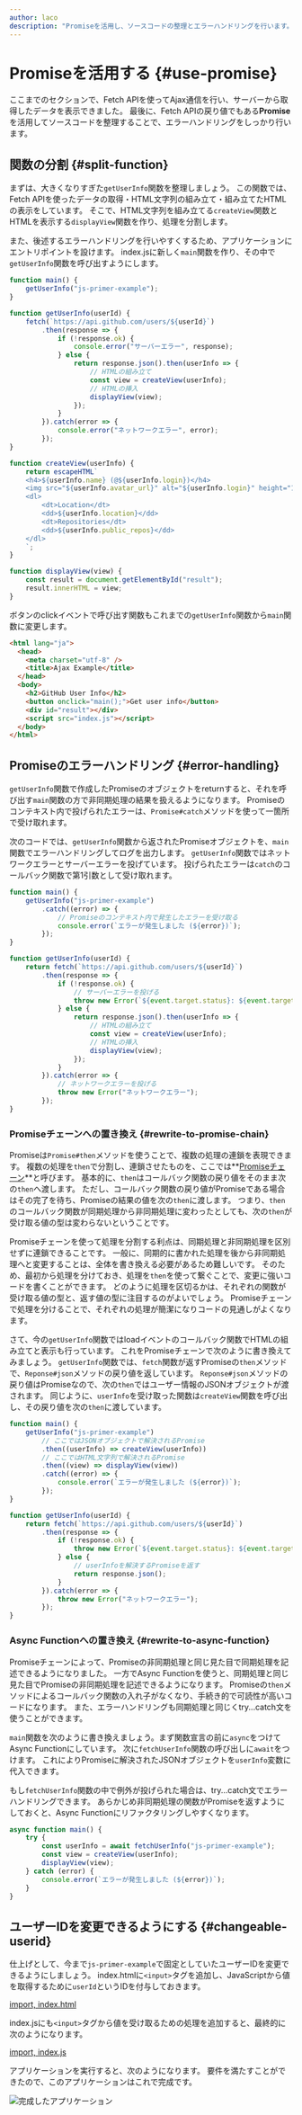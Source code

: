 ```yaml
---
author: laco
description: "Promiseを活用し、ソースコードの整理とエラーハンドリングを行います。"
---
```


# Promiseを活用する {#use-promise}

ここまでのセクションで、Fetch APIを使ってAjax通信を行い、サーバーから取得したデータを表示できました。
最後に、Fetch APIの戻り値でもある**Promise**を活用してソースコードを整理することで、エラーハンドリングをしっかり行います。

## 関数の分割 {#split-function}

まずは、大きくなりすぎた`getUserInfo`関数を整理しましょう。
この関数では、Fetch APIを使ったデータの取得・HTML文字列の組み立て・組み立てたHTMLの表示をしています。
そこで、HTML文字列を組み立てる`createView`関数とHTMLを表示する`displayView`関数を作り、処理を分割します。

また、後述するエラーハンドリングを行いやすくするため、アプリケーションにエントリポイントを設けます。
index.jsに新しく`main`関数を作り、その中で`getUserInfo`関数を呼び出すようにします。

<!-- doctest:async:16 -->
```js
function main() {
    getUserInfo("js-primer-example");
}

function getUserInfo(userId) {
    fetch(`https://api.github.com/users/${userId}`)
        .then(response => {
            if (!response.ok) {
                console.error("サーバーエラー", response);
            } else {
                return response.json().then(userInfo => {
                    // HTMLの組み立て
                    const view = createView(userInfo);
                    // HTMLの挿入
                    displayView(view);
                });
            }
        }).catch(error => {
            console.error("ネットワークエラー", error);
        });
}

function createView(userInfo) {
    return escapeHTML`
    <h4>${userInfo.name} (@${userInfo.login})</h4>
    <img src="${userInfo.avatar_url}" alt="${userInfo.login}" height="100">
    <dl>
        <dt>Location</dt>
        <dd>${userInfo.location}</dd>
        <dt>Repositories</dt>
        <dd>${userInfo.public_repos}</dd>
    </dl>
    `;
}

function displayView(view) {
    const result = document.getElementById("result");
    result.innerHTML = view;
}
```

ボタンのclickイベントで呼び出す関数もこれまでの`getUserInfo`関数から`main`関数に変更します。

```html
<html lang="ja">
  <head>
    <meta charset="utf-8" />
    <title>Ajax Example</title>
  </head>
  <body>
    <h2>GitHub User Info</h2>
    <button onclick="main();">Get user info</button>
    <div id="result"></div>
    <script src="index.js"></script>
  </body>
</html>
```

## Promiseのエラーハンドリング {#error-handling}

`getUserInfo`関数で作成したPromiseのオブジェクトをreturnすると、それを呼び出す`main`関数の方で非同期処理の結果を扱えるようになります。
Promiseのコンテキスト内で投げられたエラーは、`Promise#catch`メソッドを使って一箇所で受け取れます。

次のコードでは、`getUserInfo`関数から返されたPromiseオブジェクトを、`main`関数でエラーハンドリングしてログを出力します。
`getUserInfo`関数ではネットワークエラーとサーバーエラーを投げています。
投げられたエラーは`catch`のコールバック関数で第1引数として受け取れます。

<!-- doctest:async:16 -->
```js
function main() {
    getUserInfo("js-primer-example")
        .catch((error) => {
            // Promiseのコンテキスト内で発生したエラーを受け取る
            console.error(`エラーが発生しました (${error})`);
        });
}

function getUserInfo(userId) {
    return fetch(`https://api.github.com/users/${userId}`)
        .then(response => {
            if (!response.ok) {
                // サーバーエラーを投げる
                throw new Error(`${event.target.status}: ${event.target.statusText}`);
            } else {
                return response.json().then(userInfo => {
                    // HTMLの組み立て
                    const view = createView(userInfo);
                    // HTMLの挿入
                    displayView(view);
                });
            }
        }).catch(error => {
            // ネットワークエラーを投げる
            throw new Error("ネットワークエラー");
        });
}
```

### Promiseチェーンへの置き換え {#rewrite-to-promise-chain}

Promiseは`Promise#then`メソッドを使うことで、複数の処理の連鎖を表現できます。
複数の処理を`then`で分割し、連鎖させたものを、ここでは**[Promiseチェーン][]**と呼びます。
基本的に、`then`はコールバック関数の戻り値をそのまま次の`then`へ渡します。
ただし、コールバック関数の戻り値がPromiseである場合はその完了を待ち、Promiseの結果の値を次の`then`に渡します。
つまり、`then`のコールバック関数が同期処理から非同期処理に変わったとしても、次の`then`が受け取る値の型は変わらないということです。

Promiseチェーンを使って処理を分割する利点は、同期処理と非同期処理を区別せずに連鎖できることです。
一般に、同期的に書かれた処理を後から非同期処理へと変更することは、全体を書き換える必要があるため難しいです。
そのため、最初から処理を分けておき、処理を`then`を使って繋ぐことで、変更に強いコードを書くことができます。
どのように処理を区切るかは、それぞれの関数が受け取る値の型と、返す値の型に注目するのがよいでしょう。
Promiseチェーンで処理を分けることで、それぞれの処理が簡潔になりコードの見通しがよくなります。

さて、今の`getUserInfo`関数ではloadイベントのコールバック関数でHTMLの組み立てと表示も行っています。
これをPromiseチェーンで次のように書き換えてみましょう。
`getUserInfo`関数では、`fetch`関数が返すPromiseの`then`メソッドで、`Reponse#json`メソッドの戻り値を返しています。
`Reponse#json`メソッドの戻り値はPromiseなので、次の`then`ではユーザー情報のJSONオブジェクトが渡されます。
同じように、`userInfo`を受け取った関数は`createView`関数を呼び出し、その戻り値を次の`then`に渡しています。

<!-- doctest:async:16 -->
```js
function main() {
    getUserInfo("js-primer-example")
        // ここではJSONオブジェクトで解決されるPromise
        .then((userInfo) => createView(userInfo))
        // ここではHTML文字列で解決されるPromise
        .then((view) => displayView(view))
        .catch((error) => {
            console.error(`エラーが発生しました (${error})`);
        });
}

function getUserInfo(userId) {
    return fetch(`https://api.github.com/users/${userId}`)
        .then(response => {
            if (!response.ok) {
                throw new Error(`${event.target.status}: ${event.target.statusText}`);
            } else {
                // userInfoを解決するPromiseを返す
                return response.json();
            }
        }).catch(error => {
            throw new Error("ネットワークエラー");
        });
}
```

### Async Functionへの置き換え {#rewrite-to-async-function}

Promiseチェーンによって、Promiseの非同期処理と同じ見た目で同期処理を記述できるようになりました。
一方でAsync Functionを使うと、同期処理と同じ見た目でPromiseの非同期処理を記述できるようになります。
Promiseの`then`メソッドによるコールバック関数の入れ子がなくなり、手続き的で可読性が高いコードになります。
また、エラーハンドリングも同期処理と同じくtry...catch文を使うことができます。

`main`関数を次のように書き換えましょう。まず関数宣言の前に`async`をつけてAsync Functionにしています。
次に`fetchUserInfo`関数の呼び出しに`await`をつけます。
これによりPromiseに解決されたJSONオブジェクトを`userInfo`変数に代入できます。

もし`fetchUserInfo`関数の中で例外が投げられた場合は、try...catch文でエラーハンドリングできます。
あらかじめ非同期処理の関数がPromiseを返すようにしておくと、Async Functionにリファクタリングしやすくなります。

<!-- doctest:async:16 -->
```js
async function main() {
    try {
        const userInfo = await fetchUserInfo("js-primer-example");
        const view = createView(userInfo);
        displayView(view);
    } catch (error) {
        console.error(`エラーが発生しました (${error})`);
    }
}
```

## ユーザーIDを変更できるようにする {#changeable-userid}

仕上げとして、今まで`js-primer-example`で固定としていたユーザーIDを変更できるようにしましょう。
index.htmlに`<input>`タグを追加し、JavaScriptから値を取得するために`userId`というIDを付与しておきます。

[import, index.html](src/index.html)

index.jsにも`<input>`タグから値を受け取るための処理を追加すると、最終的に次のようになります。

[import, index.js](src/index.js)

アプリケーションを実行すると、次のようになります。
要件を満たすことができたので、このアプリケーションはこれで完成です。

![完成したアプリケーション](img/fig-1.png)

[Promiseチェーン]: https://developer.mozilla.org/ja/docs/Web/JavaScript/Reference/Global_Objects/Promise/then#%E3%83%81%E3%82%A7%E3%83%BC%E3%83%B3
